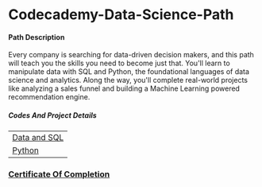 # Codecademy-Data-Science-Path

<h4>Path Description</h4>
<p>Every company is searching for data-driven decision makers, and this path will teach you the skills you need to become just that. You'll learn to manipulate data with SQL and Python, the foundational languages of data science and analytics. Along the way, you'll complete real-world projects like analyzing a sales funnel and building a Machine Learning powered recommendation engine.</p>

<h5>Codes And Project Details</h5>
<table>
  <tr>
    <td><a href='https://github.com/akhilchintala/Codecademy-Data-Science-Path/tree/master/Data%20And%20SQL'>Data and SQL                            </a></td>
  </tr>
  <tr>
    <td><a href='https://github.com/akhilchintala/Codecademy-Data-Science-Path/tree/master/Python'>Python                           </a></td>
  </tr>
</table>

<h3><a href = 'https://github.com/akhilchintala/Codecademy-Data-Science-Path/blob/master/Data%20Science%20Path%20Completion%20Cetification.png'>Certificate Of Completion</a></h3> 
